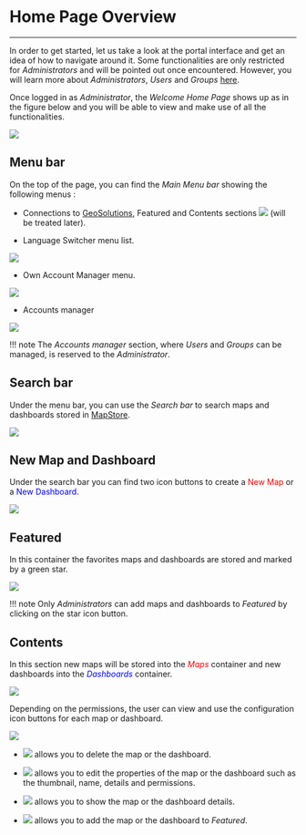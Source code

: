 # Home Page Overview
*******************

In order to get started, let us take a look at the portal interface and get an idea of how to navigate around it. Some functionalities are only restricted for
*Administrators* and will be pointed out once encountered. However, you will learn more about *Administrators*, *Users* and *Groups* [here](managing-users-and-groups.md).

Once logged in as *Administrator*, the *Welcome Home Page* shows up as in the figure below and you will be able to view and make use of all the functionalities.

 <img src="../img/home-page/home-page.jpg" class="ms-docimage" />

Menu bar
--------
On the top of the page, you can find the *Main Menu bar* showing the following menus :

* Connections to [GeoSolutions](https://www.geo-solutions.it/), Featured and Contents sections <img src="../img/home-page/connections.jpg" class="ms-docbutton" style="max-height:20px;"/> (will be treated later).

* Language Switcher menu list.

<img src="../img/home-page/language-switcher.jpg" class="ms-docimage"  style="max-width:200px;"/>

* Own Account Manager menu.

<img src="../img/home-page/own-account.jpg" class="ms-docimage"  style="max-width:200px;"/>

* Accounts manager

<img src="../img/home-page/manage-accounts.jpg" class="ms-docimage"  style="max-width:200px;"/>


!!! note
    The *Accounts manager* section, where *Users* and *Groups* can be managed, is reserved to the *Administrator*.



Search bar
------------

Under the menu bar, you can use the *Search bar* to search maps and dashboards stored in [MapStore](https://mapstore.geo-solutions.it/mapstore/#/).

<img src="../img/home-page/search-bar.jpg" class="ms-docimage"  style="max-width:500px;"/>

New Map and Dashboard
---------------------
Under the search bar you can find two icon buttons to create a <span style="color:red">New Map</span> or a <span style="color:blue">New Dashboard</span>.

<img src="../img/home-page/map-dash.jpg" class="ms-docimage"/>

Featured
--------
In this container the favorites maps and dashboards are stored and marked by a green star.

<img src="../img/home-page/featured.jpg" class="ms-docimage"/>

!!! note
    Only *Administrators* can add maps and dashboards to *Featured* by clicking on the star icon button.



Contents
--------
In this section new maps will be stored into the <span style="color:red">*Maps* </span>container and new dashboards into the <span style="color:blue">*Dashboards* </span>container.

<img src="../img/home-page/contents.jpg" class="ms-docimage"/>

Depending on the permissions, the user can view and use the configuration icon buttons for each map or dashboard.

<img src="../img/home-page/config.jpg" class="ms-docimage"/>

* <img src="../img/button/delete.jpg" class="ms-docbutton"/> allows you to delete the map or the dashboard.



* <img src="../img/button/properties.jpg" class="ms-docbutton"/> allows you to edit the properties of the map or the dashboard such as the thumbnail, name, details and permissions.


* <img src="../img/button/details.jpg" class="ms-docbutton"/> allows you to show the map or the dashboard details.

* <img src="../img/button/add-featured.jpg" class="ms-docbutton"/> allows you to add the map or the dashboard to *Featured*.
